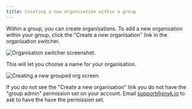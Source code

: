 ```yaml
---
title: Creating a new organisation within a group
---
```


Within a group, you can create organisations. To add a new organisation within your group, click the "Create a new organisation" link in the organisation switcher.

![Organisation switcher screenshot.](https://res.cloudinary.com/snyk/image/upload/c_scale,q_auto,w_350/v1519044611/docs/group-no-orgs.png)

This will let you choose a name for your organisation.

![Creating a new grouped org screen.](https://res.cloudinary.com/snyk/image/upload/c_scale,w_1037/v1539259823/docs/groups/new-org.png)

If you do not see the "Create a new organisation" link you do not have the "group admin" permission set on your account. Email support@snyk.io to ask to have the have the permission set.

